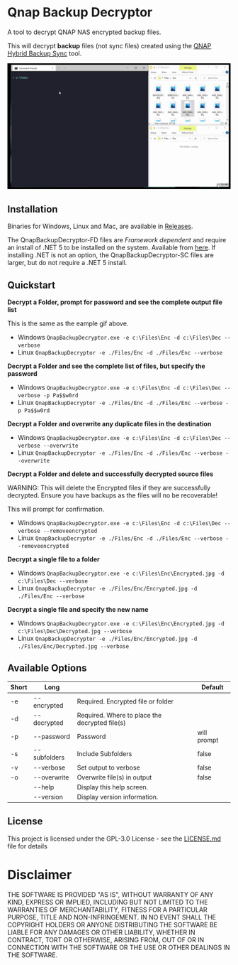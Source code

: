 # Qnap Backup Decryptor

A tool to decrypt QNAP NAS encrypted backup files.

This will decrypt **backup** files (not sync files) created using the [QNAP Hybrid Backup Sync](https://www.qnap.com/en-uk/software/hybrid-backup-sync) tool.


![See it in action](https://raw.githubusercontent.com/mark-s/QnapBackupDecryptor/master/Images/ExampleDecrypt.gif)

## Installation

Binaries for Windows, Linux and Mac, are available in [Releases](https://github.com/mark-s/QnapBackupDecryptor/releases).

The QnapBackupDecryptor-FD files are *Framework dependent* and require an install of .NET 5 to be installed on the system. Available from [here](https://dotnet.microsoft.com/download/dotnet/5.0).
If installing .NET is not an option, the QnapBackupDecryptor-SC files are larger, but do not require a .NET 5 install.

## Quickstart

**Decrypt a Folder, prompt for password and see the complete output file list**

This is the same as the eample gif above.

- Windows
`QnapBackupDecryptor.exe -e c:\Files\Enc -d c:\Files\Dec --verbose`
- Linux
`QnapBackupDecryptor -e ./Files/Enc -d ./Files/Enc --verbose`

**Decrypt a Folder and see the complete list of files, but specify the password**

- Windows
`QnapBackupDecryptor.exe -e c:\Files\Enc -d c:\Files\Dec --verbose -p Pa$$w0rd`
- Linux
`QnapBackupDecryptor -e ./Files/Enc -d ./Files/Enc --verbose -p Pa$$w0rd`

**Decrypt a Folder and overwrite any duplicate files in the destination**

- Windows
`QnapBackupDecryptor.exe -e c:\Files\Enc -d c:\Files\Dec --verbose --overwrite`
- Linux
`QnapBackupDecryptor -e ./Files/Enc -d ./Files/Enc --verbose --overwrite`

**Decrypt a Folder and delete and successfully decrypted source files**

WARNING: This will delete the Encrypted files if they are successfully decrypted.
Ensure you have backups as the files will no be recoverable!

This will prompt for confirmation.

- Windows
`QnapBackupDecryptor.exe -e c:\Files\Enc -d c:\Files\Dec --verbose --removeencrypted`
- Linux
`QnapBackupDecryptor -e ./Files/Enc -d ./Files/Enc --verbose --removeencrypted`

**Decrypt a single file to a folder**

- Windows
`QnapBackupDecryptor.exe -e c:\Files\Enc\Encrypted.jpg -d c:\Files\Dec --verbose`
- Linux
`QnapBackupDecryptor -e ./Files/Enc/Encrypted.jpg -d ./Files/Enc --verbose`

**Decrypt a single file and specify the new name**

- Windows
`QnapBackupDecryptor.exe -e c:\Files\Enc\Encrypted.jpg -d c:\Files\Dec\Decrypted.jpg --verbose`
- Linux
`QnapBackupDecryptor -e ./Files/Enc/Encrypted.jpg -d ./Files/Enc/Decrypted.jpg --verbose`

## Available Options

|Short|Long| |Default|
|------------- |------------- |------------- |------------- |
|-e|--encrypted|Required. Encrypted file or folder||
|-d|--decrypted|Required. Where to place the decrypted file(s)||
|-p|--password|Password|will prompt|
|-s|--subfolders|Include Subfolders|false|
|-v|--verbose|Set output to verbose|false|
|-o|--overwrite|Overwrite file(s) in output|false|
| |--help|Display this help screen.||
| |--version|Display version information.||

## License

This project is licensed under the GPL-3.0 License - see the [LICENSE.md](LICENSE.md) file for details

# Disclaimer

THE SOFTWARE IS PROVIDED "AS IS", WITHOUT WARRANTY OF ANY KIND, EXPRESS OR IMPLIED, INCLUDING BUT NOT LIMITED TO THE WARRANTIES OF MERCHANTABILITY, FITNESS FOR A PARTICULAR PURPOSE, TITLE AND NON-INFRINGEMENT. IN NO EVENT SHALL THE COPYRIGHT HOLDERS OR ANYONE DISTRIBUTING THE SOFTWARE BE LIABLE FOR ANY DAMAGES OR OTHER LIABILITY, WHETHER IN CONTRACT, TORT OR OTHERWISE, ARISING FROM, OUT OF OR IN CONNECTION WITH THE SOFTWARE OR THE USE OR OTHER DEALINGS IN THE SOFTWARE.
